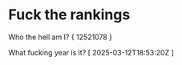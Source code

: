 # Fuck the rankings

Who the hell am I?
{ 12521078 }

What fucking year is it?
[ 2025-03-12T18:53:20Z ]
